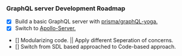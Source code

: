 ### GraphQL server Development Roadmap

* [x] Build a basic GraphQL server with [prisma/graphQL-yoga.](https://github.com/prisma-labs/graphql-yoga)
* [x] Switch to [Apollo-Server.](https://www.apollographql.com/docs/apollo-server/)
* [] Modularizing code. || Apply different Seperation of concerns.
* [] Switch from SDL based approached to Code-based approach.